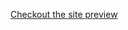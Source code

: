 <a href="https://amalrajanj.github.io/Loopstudios-landing-page-frontendmentor/">Checkout the site preview</a>
